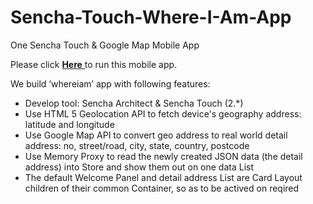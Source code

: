 Sencha-Touch-Where-I-Am-App
===========================

One Sencha Touch & Google Map Mobile App

Please click <a href="http://demo.ebizdesigner.com/whereiam" target="_blank"> <b>Here</b> </a> to run this mobile app.


We build ‘whereiam’ app with following features: 
- Develop tool: Sencha Architect & Sencha Touch (2.*)
- Use HTML 5 Geolocation API to fetch device's geography address: latitude and longitude
- Use Google Map API to convert geo address to real world detail address: no, street/road, city, state, country, postcode
- Use Memory Proxy to read the newly created JSON data (the detail address) into Store and show them out on one data List
- The default Welcome Panel and detail address List are Card Layout children of their common Container, so as to be actived on reqired

